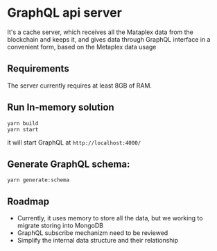 # GraphQL api server

It's a cache server, which receives all the Mataplex data from the blockchain and keeps it, and gives data through GraphQL interface in a convenient form, based on the Metaplex data usage

## Requirements

The server currently requires at least 8GB of RAM.


## Run In-memory solution

```
yarn build
yarn start
```

it will start GraphQL at `http://localhost:4000/`

## Generate GraphQL schema:

```
yarn generate:schema
```

## Roadmap

- Currently, it uses memory to store all the data, but we working to migrate storing into MongoDB
- GraphQL subscribe mechanizm need to be reviewed
- Simplify the internal data structure and their relationship


